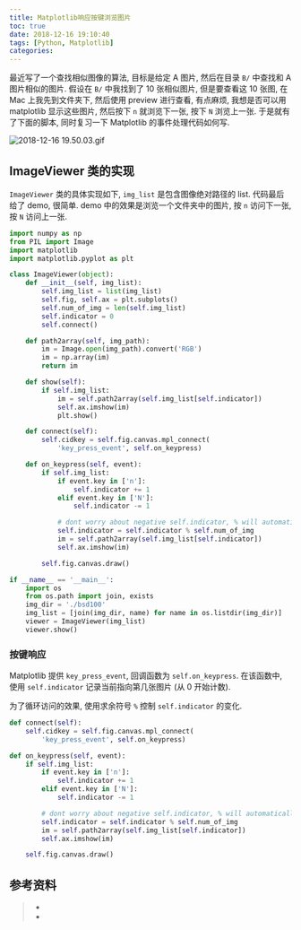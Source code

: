 ```yaml
---
title: Matplotlib响应按键浏览图片
toc: true
date: 2018-12-16 19:10:40
tags: [Python, Matplotlib]
categories:
---
```


最近写了一个查找相似图像的算法, 目标是给定 A 图片, 然后在目录 `B/` 中查找和 A 图片相似的图片. 假设在 `B/` 中我找到了 10 张相似图片, 但是要查看这 10 张图, 在 Mac 上我先到文件夹下, 然后使用 preview 进行查看, 有点麻烦, 我想是否可以用 matplotlib 显示这些图片, 然后按下 `n` 就浏览下一张, 按下 `N` 浏览上一张. 于是就有了下面的脚本, 同时复习一下 Matplotlib 的事件处理代码如何写.

![2018-12-16 19.50.03.gif](https://i.loli.net/2018/12/16/5c163d7c4311f.gif)

## ImageViewer 类的实现

`ImageViewer` 类的具体实现如下, `img_list` 是包含图像绝对路径的 list. 代码最后给了 demo, 很简单. demo 中的效果是浏览一个文件夹中的图片, 按 `n` 访问下一张, 按 `N` 访问上一张.

```python ImageViewer.py
import numpy as np
from PIL import Image
import matplotlib
import matplotlib.pyplot as plt

class ImageViewer(object):
    def __init__(self, img_list):
        self.img_list = list(img_list)
        self.fig, self.ax = plt.subplots()
        self.num_of_img = len(self.img_list)
        self.indicator = 0
        self.connect()

    def path2array(self, img_path):
        im = Image.open(img_path).convert('RGB')
        im = np.array(im)
        return im

    def show(self):
        if self.img_list:
            im = self.path2array(self.img_list[self.indicator])
            self.ax.imshow(im)
            plt.show()

    def connect(self):
        self.cidkey = self.fig.canvas.mpl_connect(
            'key_press_event', self.on_keypress)

    def on_keypress(self, event):
        if self.img_list:
            if event.key in ['n']:
                self.indicator += 1
            elif event.key in ['N']:
                self.indicator -= 1

            # dont worry about negative self.indicator, % will automatically handle it
            self.indicator = self.indicator % self.num_of_img
            im = self.path2array(self.img_list[self.indicator])
            self.ax.imshow(im)

        self.fig.canvas.draw()

if __name__ == '__main__':
    import os
    from os.path import join, exists
    img_dir = './bsd100'
    img_list = [join(img_dir, name) for name in os.listdir(img_dir)]
    viewer = ImageViewer(img_list)
    viewer.show()
```

### 按键响应

Matplotlib 提供 `key_press_event`, 回调函数为 `self.on_keypress`. 在该函数中, 使用 `self.indicator` 记录当前指向第几张图片 (从 0 开始计数).

为了循环访问的效果, 使用求余符号 `%` 控制 `self.indicator` 的变化.

```python
def connect(self):
    self.cidkey = self.fig.canvas.mpl_connect(
        'key_press_event', self.on_keypress)

def on_keypress(self, event):
    if self.img_list:
        if event.key in ['n']:
            self.indicator += 1
        elif event.key in ['N']:
            self.indicator -= 1

        # dont worry about negative self.indicator, % will automatically handle it
        self.indicator = self.indicator % self.num_of_img
        im = self.path2array(self.img_list[self.indicator])
        self.ax.imshow(im)

    self.fig.canvas.draw()
```


## 参考资料
> - []()
> - []()
